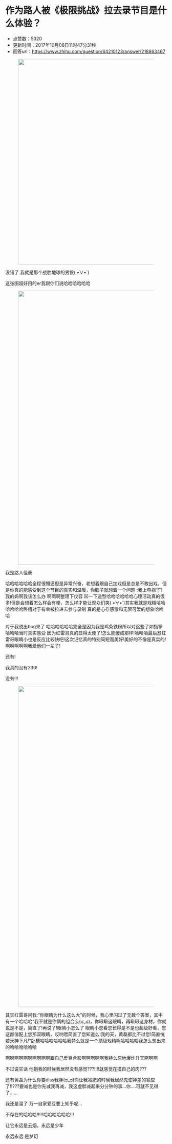 # 作为路人被《极限挑战》拉去录节目是什么体验？
- 点赞数：5320
- 更新时间：2017年10月08日11时47分31秒
- 回答url：https://www.zhihu.com/question/64210123/answer/218863467
<body>
 <figure>
  <img src="https://picx.zhimg.com/50/v2-90d6075f22ff033414aa99338a3e5321_720w.jpg?source=1940ef5c" data-rawwidth="640" data-rawheight="409" data-original-token="v2-90d6075f22ff033414aa99338a3e5321" class="origin_image zh-lightbox-thumb" width="640" data-original="https://pic1.zhimg.com/v2-90d6075f22ff033414aa99338a3e5321_r.jpg?source=1940ef5c">
 </figure>
 <p data-pid="a7RXDxck">没错了 我就是那个战胜地球的男银( •̀∀•́ )</p>
 <p data-pid="3l1c24ZQ">这张图超好用的er我跟你们说哈哈哈哈哈哈</p>
 <figure>
  <img src="https://picx.zhimg.com/50/v2-2fd4f61331217d06bed4b1b3bfb6faa5_720w.jpg?source=1940ef5c" data-rawwidth="853" data-rawheight="640" data-original-token="v2-2fd4f61331217d06bed4b1b3bfb6faa5" class="origin_image zh-lightbox-thumb" width="853" data-original="https://picx.zhimg.com/v2-2fd4f61331217d06bed4b1b3bfb6faa5_r.jpg?source=1940ef5c">
 </figure>
 <p data-pid="NZOhjTwj">我是路人佳豪</p>
 <p data-pid="0CnYwnyf">哈哈哈哈哈哈全程很懵逼但是异常兴奋，老想着跟自己加戏但是总是不敢出戏，但是你真的能感受到这个节目的真实和温暖，你脑子就想着一个问题 :我上电视了?我的妈啊我该怎么办 啊啊啊整理下仪容 凹一下造型哈哈哈哈哈哈心理活动真的很多!但是会想着怎么样会有梗，怎么样才能让观众们笑( •̀∀•́ )其实我就是戏精哈哈哈哈哈哈卧槽对于有幸被拉进去参与录制 真的是心存感激和无限可爱的想象哈哈哈</p>
 <p data-pid="1rojWTcZ">对于我说出bug来了 哈哈哈哈哈哈完全是因为我是鸡条铁粉所以对这些了如指掌哈哈哈当时真实感受 因为红雷哥真的显得太傻了!怎么能傻成那样!哈哈哈最后怼红雷哥眼睛小也是反应比较快吧!这次记忆真的特别简短而美好!美好的不像是真实的!啊啊啊啊啊我爱他们一辈子!</p>
 <p data-pid="mMFP9khy">还有!</p>
 <p data-pid="WeGasxCK">我真的没有230!</p>
 <p data-pid="VTmG6Krd">没有!!!</p>
 <figure>
  <img src="https://pic1.zhimg.com/50/v2-60af6a8cdf23a9f187567a91cdeccf2b_720w.jpg?source=1940ef5c" data-rawwidth="1000" data-rawheight="1000" data-original-token="v2-60af6a8cdf23a9f187567a91cdeccf2b" class="origin_image zh-lightbox-thumb" width="1000" data-original="https://picx.zhimg.com/v2-60af6a8cdf23a9f187567a91cdeccf2b_r.jpg?source=1940ef5c">
 </figure>
 <p data-pid="SFhQ_TWo">其实红雷哥问我:“你眼睛为什么这么大”的时候，我心里闪过了无数个答案，其中有一个哈哈哈“我不就是你俩的组合么(ಥ_ಥ)，你瞅瞅这眼睛，再瞅瞅这身材，你就说是不是，简直了!再说了!眼睛小怎么了 眼睛小您看您长得是不是也超级好看，您这颜值配上您那双眼睛，哎哟喂简直了您知道么!我的天，黄磊都比不过您!简直恍若天神下凡!”卧槽哈哈哈哈哈哈我特么就是一个顶级戏精啊哈哈哈哈我怎么想出来的哈哈哈哈哈哈</p>
 <p data-pid="TtnR6vuK">啊啊啊啊啊啊啊啊啊啊跟自己爱豆合影啊啊啊啊啊我特么原地爆炸升天啊啊啊</p>
 <p data-pid="gbTrTGm5">不过说实话 他抱我的时候我居然没有感觉???!!!!就感觉在摸自己的肉???</p>
 <p data-pid="DarmOryI">还有黄磊为什么你要diss我胖(ಥ_ಥ)你让我减肥的时候我居然鬼使神差的答应了!!???要减也是你先减我再减，我这虚胖减起来分分钟的事...你....可就不见得了......</p>
 <p data-pid="xvwdyele">我还是溜了 万一自家爱豆要上知乎呢...</p>
 <p data-pid="HM9dYF8z">不存在的哈哈哈!!!!!哈哈哈哈哈哈!!!</p>
 <p data-pid="4xXlhjWu">让它永远是云烟，永远是少年</p>
 <p data-pid="YnUISu_e">永远永远 是梦幻</p>
</body>